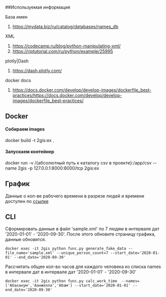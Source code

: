 ##Используемая информация

База имен
1. https://mydata.biz/ru/catalog/databases/names_db

XML
1. https://codecamp.ru/blog/python-manipulating-xml/
1. https://riptutorial.com/ru/python/example/25995

plotly|Dash
1. https://dash.plotly.com/



docker docs
1. https://docs.docker.com/develop/develop-images/dockerfile_best-practices/https://docs.docker.com/develop/develop-images/dockerfile_best-practices/

## Docker
#### Собираем images
docker build -t 2gis:ex .
#### Запускаем контейнер
docker run -v /{абсолютный путь к каталогу csv в проекте}:/app/csv --name 2gis -p 127.0.0.1:8000:8000/tcp 2gis:ex

## График 
Данные о кол-ве рабочего времени в разрезе людей и времени доступен по [ссылке](http://127.0.0.1:8000/)
## CLI
Сформировать данные в файл 'sample.xml' по 7 людям в интервале дат '2020-01-01' - '2020-09-30'. 
После этого обновите страницу графика, данные обновятся.

```docker exec -it 2gis python func.py generate_fake_data --file_name='sample.xml' --unique_person_count=7 --start_date='2020-01-01' --end_date='2020-09-30'```

Рассчитать общее кол-во часов для каждого человека из списка names в интервале дат в интервале дат '2020-01-01' - '2020-09-30' 

```docker exec -it 2gis python func.py calc_work_time  --names=['Абаханум','Аанжелла','Абам'] --start_date='2020-01-01' --end_date='2020-09-30'```

 
